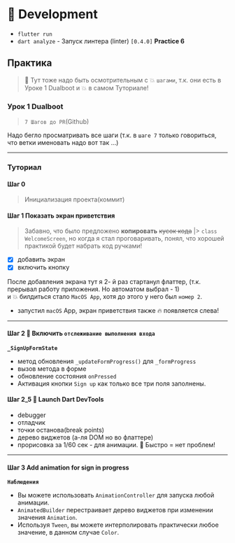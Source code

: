 # 🐝 Development

- `flutter run`
- `dart analyze` - Запуск линтера (linter) `[0.4.0]` **Practice 6**

## Практика

> 🦊 Тут тоже надо быть осмотрительным с 💥 `шагами`, т.к. они есть в Уроке 1 Dualboot и 💥 в самом Туториале!

### Урок 1 Dualboot

> `7 Шагов до PR`(Github)

Надо бегло просматривать все шаги (т.к. в `шаге 7` только говориться, что ветки именовать надо вот так ...)

---

### Туториал

#### Шаг 0

> Инициализация проекта(коммит)

#### Шаг 1 Показать экран приветствия

> Забавно, что было предложено **копировать** ~~кусок кода~~ |> `class WelcomeScreen`, но когда я стал проговаривать, понял, что хорошей практикой будет набрать код ручками!

- [x] добавить экран
- [x] включить кнопку

После добавления экрана тут я 2- й раз стартанул флаттер, (т.к. прерывал работу приложения. Но автоматом выбрал - 1) <br/>
и 💥 билдиться стало `MacOS App`, хотя до этого у него был `номер 2`.

- запустил `macOS` App, экран приветствия также 🔥 появляется слева!

---

#### Шаг 2 🦊 Включить `отслеживание выполнения входа`

**`_SignUpFormState`**

- метод обновления `_updateFormProgress()` для `_formProgress`
- вызов метода в форме
- обновление состояния `onPressed`
- Активация кнопки `Sign up` как только все три поля заполнены.

#### Шаг 2_5 🚀 Launch Dart DevTools

- debugger
- отладчик
- точки останова(break points)
- дерево виджетов (а-ля DOM но во флаттере)
- прорисовка за 1/60 сек - для анимации. 🦊 Быстро = нет проблем!

---

#### Шаг 3 Add animation for sign in progress

**`Наблюдения`**

- Вы можете использовать `AnimationController` для запуска любой анимации.
- `AnimatedBuilder` перестраивает дерево виджетов при изменении значения `Animation`.
- Используя `Tween`, вы можете интерполировать практически любое значение, в данном случае `Color`.
